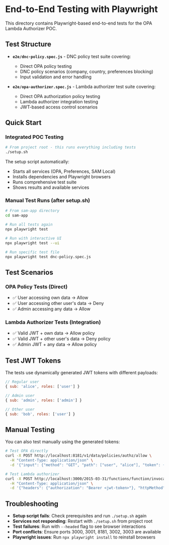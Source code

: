 # End-to-End Testing with Playwright

This directory contains Playwright-based end-to-end tests for the OPA Lambda Authorizer POC.

## Test Structure

- **`e2e/dnc-policy.spec.js`** - DNC policy test suite covering:

  - Direct OPA policy testing
  - DNC policy scenarios (company, country, preferences blocking)
  - Input validation and error handling

- **`e2e/opa-authorizer.spec.js`** - Lambda authorizer test suite covering:
  - Direct OPA authorization policy testing
  - Lambda authorizer integration testing
  - JWT-based access control scenarios

## Quick Start

### Integrated POC Testing

```bash
# From project root - this runs everything including tests
./setup.sh
```

The setup script automatically:

- Starts all services (OPA, Preferences, SAM Local)
- Installs dependencies and Playwright browsers
- Runs comprehensive test suite
- Shows results and available services

### Manual Test Runs (after setup.sh)

```bash
# From sam-app directory
cd sam-app

# Run all tests again
npx playwright test

# Run with interactive UI
npx playwright test --ui

# Run specific test file
npx playwright test dnc-policy.spec.js
```

## Test Scenarios

### OPA Policy Tests (Direct)

- ✅ User accessing own data → Allow
- ✅ User accessing other user's data → Deny
- ✅ Admin accessing any data → Allow

### Lambda Authorizer Tests (Integration)

- ✅ Valid JWT + own data → Allow policy
- ✅ Valid JWT + other user's data → Deny policy
- ✅ Admin JWT + any data → Allow policy

## Test JWT Tokens

The tests use dynamically generated JWT tokens with different payloads:

```javascript
// Regular user
{ sub: 'alice', roles: ['user'] }

// Admin user
{ sub: 'admin', roles: ['admin'] }

// Other user
{ sub: 'bob', roles: ['user'] }
```

## Manual Testing

You can also test manually using the generated tokens:

```bash
# Test OPA directly
curl -X POST http://localhost:8181/v1/data/policies/authz/allow \
  -H "Content-Type: application/json" \
  -d '{"input": {"method": "GET", "path": ["user", "alice"], "token": {"payload": {"sub": "alice", "roles": ["user"]}}, "user_id": "alice"}}'

# Test Lambda authorizer
curl -X POST http://localhost:3000/2015-03-31/functions/function/invocations \
  -H "Content-Type: application/json" \
  -d '{"headers": {"authorization": "Bearer <jwt-token>"}, "httpMethod": "GET", "path": "/user/alice", "methodArn": "arn:aws:execute-api:us-east-1:123456789012:abcdef123/test/GET/user/alice"}'
```

## Troubleshooting

- **Setup script fails**: Check prerequisites and run `./setup.sh` again
- **Services not responding**: Restart with `./setup.sh` from project root
- **Test failures**: Run with `--headed` flag to see browser interactions
- **Port conflicts**: Ensure ports 3000, 3001, 8181, 3002, 3003 are available
- **Playwright issues**: Run `npx playwright install` to reinstall browsers
